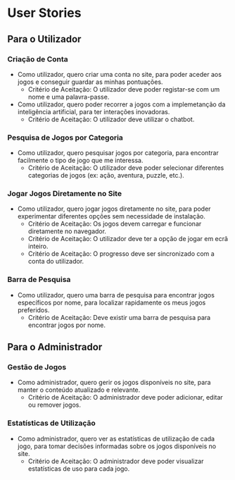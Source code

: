 # User Stories

## Para o Utilizador

### Criação de Conta
- Como utilizador, quero criar uma conta no site, para poder aceder aos jogos e conseguir guardar as minhas pontuações.
  - Critério de Aceitação: O utilizador deve poder registar-se com um nome e uma palavra-passe.
- Como utilizador, quero poder recorrer a jogos com a implemetanção da inteligência artificial, para ter interações inovadoras.
  - Critério de Aceitação: O utilizador deve utilizar o chatbot.

### Pesquisa de Jogos por Categoria
- Como utilizador, quero pesquisar jogos por categoria, para encontrar facilmente o tipo de jogo que me interessa.
  - Critério de Aceitação: O utilizador deve poder selecionar diferentes categorias de jogos (ex: ação, aventura, puzzle, etc.).

### Jogar Jogos Diretamente no Site
- Como utilizador, quero jogar jogos diretamente no site, para poder experimentar diferentes opções sem necessidade de instalação.
  - Critério de Aceitação: Os jogos devem carregar e funcionar diretamente no navegador.
  - Critério de Aceitação: O utilizador deve ter a opção de jogar em ecrã inteiro.
  - Critério de Aceitação: O progresso deve ser sincronizado com a conta do utilizador.

### Barra de Pesquisa
- Como utilizador, quero uma barra de pesquisa para encontrar jogos específicos por nome, para localizar rapidamente os meus jogos preferidos.
  - Critério de Aceitação: Deve existir uma barra de pesquisa para encontrar jogos por nome.

## Para o Administrador

### Gestão de Jogos
- Como administrador, quero gerir os jogos disponíveis no site, para manter o conteúdo atualizado e relevante.
  - Critério de Aceitação: O administrador deve poder adicionar, editar ou remover jogos.

### Estatísticas de Utilização
- Como administrador, quero ver as estatísticas de utilização de cada jogo, para tomar decisões informadas sobre os jogos disponíveis no site.
  - Critério de Aceitação: O administrador deve poder visualizar estatísticas de uso para cada jogo.
